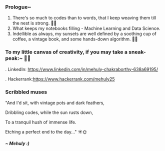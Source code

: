 ### Prologue~

1. There's so much to codes than to words, that I keep weaving them till the nest is strong. 🍃🍃
2. What keeps my notebooks filling - Machine Learning and Data Science. 
3. Indellible as always, my sunsets are well defined by a soothing cup of coffee, a vintage book, and some hands-down algorithm. 🌻🌻

### To my little canvas of creativity, if you may take a sneak-peak:~ 🌸🌸
. LinkedIn: https://www.linkedin.com/in/mehuly-chakraborthy-638a69195/ 

. Hackerrank:https://www.hackerrank.com/mehuly25

### Scribbled muses

"And I'd sit, with vintage pots and dark feathers,

Dribbling codes, while the sun rusts down,

To a tranquil hush of immense life.

Etching a perfect end to the day..." ☀🌞

##### ~ Mehuly :)
